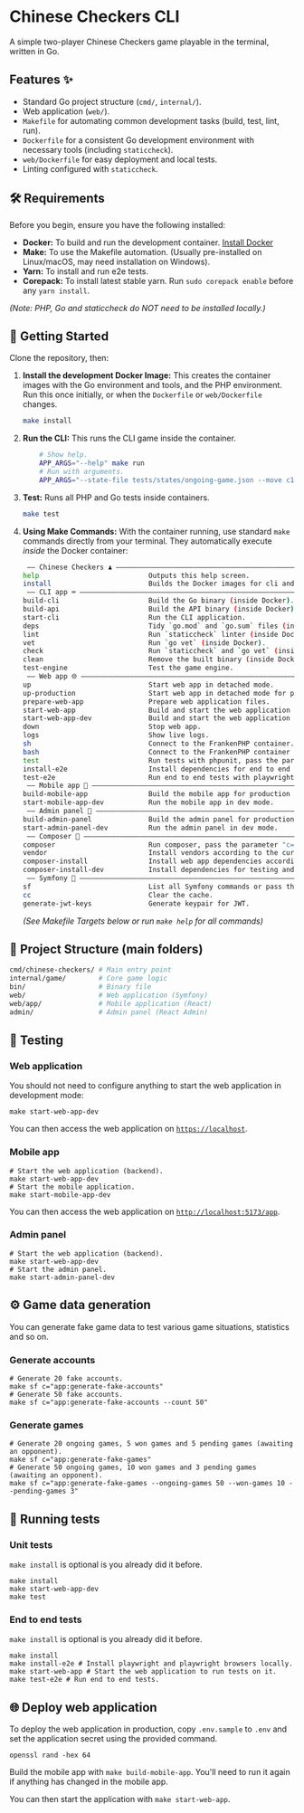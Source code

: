# Chinese Checkers CLI

A simple two-player Chinese Checkers game playable in the terminal, written in Go.

## Features ✨

- Standard Go project structure (`cmd/`, `internal/`).
- Web application (`web/`).
- `Makefile` for automating common development tasks (build, test, lint, run).
- `Dockerfile` for a consistent Go development environment with necessary tools (including `staticcheck`).
- `web/Dockerfile` for easy deployment and local tests.
- Linting configured with `staticcheck`.

## 🛠️ Requirements

Before you begin, ensure you have the following installed:

- **Docker:** To build and run the development container. [Install Docker](https://docs.docker.com/get-docker/)
- **Make:** To use the Makefile automation. (Usually pre-installed on Linux/macOS, may need installation on Windows).
- **Yarn:** To install and run e2e tests.
- **Corepack:** To install latest stable yarn. Run `sudo corepack enable` before any `yarn install`.

_(Note: PHP, Go and staticcheck do NOT need to be installed locally.)_

## 🚀 Getting Started

Clone the repository, then:

1.  **Install the development Docker Image:**
    This creates the container images with the Go environment and tools, and the PHP environment. Run this once initially, or when the `Dockerfile` or `web/Dockerfile` changes.

    ```bash
    make install
    ```

2.  **Run the CLI:**
    This runs the CLI game inside the container.

    ```bash
		# Show help.
		APP_ARGS="--help" make run
		# Run with arguments.
		APP_ARGS="--state-file tests/states/ongoing-game.json --move c1,d1" make run
    ```

3.  **Test:**
    Runs all PHP and Go tests inside containers.

    ```bash
    make test
    ```

4.  **Using Make Commands:**
    With the container running, use standard `make` commands directly from your terminal. They automatically execute _inside_ the Docker container:

    ```bash
     —— Chinese Checkers ♟️ ——————————————————————————————————————————————————————
    help                           Outputs this help screen.
    install                        Builds the Docker images for cli and web apps.
     —— CLI app ⌨️ ———————————————————————————————————————————————————————————————
    build-cli                      Build the Go binary (inside Docker).
    build-api                      Build the API binary (inside Docker).
    start-cli                      Run the CLI application.
    deps                           Tidy `go.mod` and `go.sum` files (inside Docker).
    lint                           Run `staticcheck` linter (inside Docker).
    vet                            Run `go vet` (inside Docker).
    check                          Run `staticcheck` and `go vet` (inside Docker).
    clean                          Remove the built binary (inside Docker).
    test-engine                    Test the game engine.
     —— Web app 🌐 ———————————————————————————————————————————————————————————————
    up                             Start web app in detached mode.
    up-production                  Start web app in detached mode for production.
    prepare-web-app                Prepare web application files.
    start-web-app                  Build and start the web application for production.
    start-web-app-dev              Build and start the web application in dev mode.
    down                           Stop web app.
    logs                           Show live logs.
    sh                             Connect to the FrankenPHP container.
    bash                           Connect to the FrankenPHP container via bash so up and down arrows go to previous commands.
    test                           Run tests with phpunit, pass the parameter "c=" to add options to phpunit, example: make test c="--group e2e --stop-on-failure".
    install-e2e                    Install dependencies for end to end tests with playwright.
    test-e2e                       Run end to end tests with playwright.
     —— Mobile app 📱 ————————————————————————————————————————————————————————————
    build-mobile-app               Build the mobile app for production use with web app.
    start-mobile-app-dev           Run the mobile app in dev mode.
     —— Admin panel 👑 ———————————————————————————————————————————————————————————
    build-admin-panel              Build the admin panel for production.
    start-admin-panel-dev          Run the admin panel in dev mode.
     —— Composer 🧙 ——————————————————————————————————————————————————————————————
    composer                       Run composer, pass the parameter "c=" to run a given command, example: make composer c='req symfony/orm-pack'.
    vendor                         Install vendors according to the current composer.lock file.
    composer-install               Install web app dependencies according to the current composer.lock file.
    composer-install-dev           Install dependencies for testing and developing the web app.
     —— Symfony 🎵 ———————————————————————————————————————————————————————————————
    sf                             List all Symfony commands or pass the parameter "c=" to run a given command, example: make sf c=about.
    cc                             Clear the cache.
    generate-jwt-keys              Generate keypair for JWT.
    ```

    _(See Makefile Targets below or run `make help` for all commands)_

## 🧱 Project Structure (main folders)

```bash
cmd/chinese-checkers/ # Main entry point
internal/game/        # Core game logic
bin/                  # Binary file
web/                  # Web application (Symfony)
web/app/              # Mobile application (React)
admin/                # Admin panel (React Admin)
```

## 👷 Testing

### Web application

You should not need to configure anything to start the web application in development mode:

```shell
make start-web-app-dev
```

You can then access the web application on [`https://localhost`](https://localhost).

### Mobile app

```shell
# Start the web application (backend).
make start-web-app-dev
# Start the mobile application.
make start-mobile-app-dev
```

You can then access the web application on [`http://localhost:5173/app`](http://localhost:5173/app).

### Admin panel

```shell
# Start the web application (backend).
make start-web-app-dev
# Start the admin panel.
make start-admin-panel-dev
```

## ⚙️ Game data generation

You can generate fake game data to test various game situations, statistics and so on.

### Generate accounts

```shell
# Generate 20 fake accounts.
make sf c="app:generate-fake-accounts"
# Generate 50 fake accounts.
make sf c="app:generate-fake-accounts --count 50"
```

### Generate games

```shell
# Generate 20 ongoing games, 5 won games and 5 pending games (awaiting an opponent).
make sf c="app:generate-fake-games"
# Generate 50 ongoing games, 10 won games and 3 pending games (awaiting an opponent).
make sf c="app:generate-fake-games --ongoing-games 50 --won-games 10 --pending-games 3"
```

## 🧪 Running tests

### Unit tests

`make install` is optional is you already did it before.

```shell
make install
make start-web-app-dev
make test
```

### End to end tests

`make install` is optional is you already did it before.

```shell
make install
make install-e2e # Install playwright and playwright browsers locally.
make start-web-app # Start the web application to run tests on it.
make test-e2e # Run end to end tests.
```

## 🌐 Deploy web application

To deploy the web application in production, copy `.env.sample` to `.env`
and set the application secret using the provided command.

```shell
openssl rand -hex 64
```

Build the mobile app with `make build-mobile-app`.
You'll need to run it again if anything has changed in the mobile app.

You can then start the application with `make start-web-app`.
